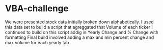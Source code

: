 # VBA-challenge
We were presented stock data initially broken down alphabetically. 
I used this data set to build a script that agreggated that Volume of each ticker
I continued to build on this script addig in Yearly Change and % Change with formatting
Final build involved adding a max and min percent change and max volume for each yearly tab

